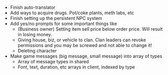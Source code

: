 * Finish auto-translator
* Add ways to acquire drugs. Pot/coke plants, meth labs, etc
* Finish setting up the persistent NPC system
* Add yes/no prompts for some important things like
	* (Business owner) Setting item sell price below order price. Will result in losing money.
	* Giving house, biz, or vehicle to clan. Clan leaders can revoke permissions and you may be screwed and not able to change it!
	* Deleting character
* Make game messages (big message, small message) into array of types
	* Array of message types in shared
	* Font, text, duration, etc arrays in client, indexed by type